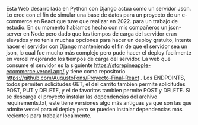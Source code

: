 Esta Web desarrollada en Python con Django actua como un servidor Json. Lo cree con el fin de simular una base de datos para un proyecto de un e-commerce en React que tuve que realizar en 2022. para un trabajo de estudio. En su momento habiamos hecho con mis compañeros un json-server en Node pero dado que los tiempos de carga del servidor eran elevados y no tenia muchas opciones para hacer un deploy gratuito, intente hacer el servidor con Django manteniendo el fin de que el servidor sea un json, lo cual fue mucho más complejo pero pude hacer el deploy facilmente en vercel mejorando los tiempos de carga del servidor. La web que consume el servidor es la siguiente https://storepineapple-ecommerce.vercel.app/ y tiene como repositorio https://github.com/AugustoFons/Proyecto-Final-React . Los ENDPOINTS, todos permiten solicitudes GET, el del carrito tambien permite solicitudes POST, PUT y DELETE, y el de favoritos tambien permite POST y DELETE. Si se descarga el proyecto instalar las dependencias del archivo requirements.txt, este tiene versiones algo más antiguas ya que son las que admite vercel para el deploy pero se pueden instalar dependencias más recientes para trabajar localmente.
